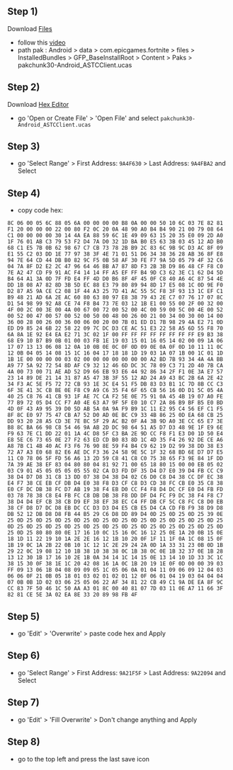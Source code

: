 ## Step 1)
Download [Files](https://play.google.com/store/apps/details?id=com.marc.files) 
- follow this [video](https://youtu.be/8N6MFhZ8XlY?si=ULY7uNq79dFiOSix)
- path pak : Android > data > com.epicgames.fortnite > files > InstalledBundles > GFP_BaseInstallRoot > Content > Paks > pakchunk30-Android_ASTCClient.ucas

## Step 2)
Download [Hex Editor](https://cdn.discordapp.com/attachments/1215795455993057321/1385268957686009988/Hex_Editor.apk?ex=685573c0&is=68542240&hm=22780ba68e297e94d157826e01c719dd7c35f2fa9e98af4327cd5cdad87f227b&)
- go 'Open or Create File' > 'Open File' and select ```pakchunk30-Android_ASTCClient.ucas```

## Step 3)
- go 'Select Range' > First Address: ```9A4F630``` > Last Address: ```9A4FBA2``` and Select

## Step 4)
- copy code hex: 

```
8C 06 00 05 6C 88 05 6A 00 00 00 00 B8 0A 00 00 50 10 6C 03 7E 82 81 F1 20 00 00 00 22 00 80 F2 0C 20 0A 48 90 A0 B4 B4 90 21 00 79 08 64 C1 00 00 00 00 30 14 4A EA 88 59 6C 1E 49 09 63 15 20 35 E0 09 2D A0 1F 76 01 AB C3 79 53 F2 D4 7A D0 32 1D BA B0 E5 63 3B 03 45 12 AD B0 68 C1 E5 7B 0B 62 98 67 C7 CB 73 78 2B B9 2C 83 6C 9B 9C D3 AC 8F 09 E1 55 C2 03 DD 1E 77 97 38 3F 4E 71 01 51 D6 34 38 36 28 AB 36 8F E8 94 7E 64 CD 44 DB B0 82 9C F5 0B 58 AF 30 FE F7 9A 5D 05 79 4F 32 C6 04 7A 8F D2 E2 2C 47 96 64 46 BB A7 87 8D F3 2B 3B D9 86 48 CF F8 C0 7E A2 47 CD F9 91 AC F4 14 14 FF A5 EF FF B4 9D C3 62 3E C1 62 D4 5D B4 64 A1 3A 0D 7F FD E4 FF 4D D0 B6 8F 4F 45 0F C8 40 A6 4C 87 54 4E DD 1B 08 A7 82 8D 3B 5D EC 88 E3 79 80 89 94 8D 17 E5 08 1C 0D 9E F0 D2 87 A5 9A CE C2 08 1F 44 A3 25 7D 41 AC 55 5C F8 3F 93 13 1C EF C1 B9 48 21 AD 6A 2E AC 60 80 63 80 97 E8 38 79 43 2E C7 07 76 17 07 8C D1 54 98 99 92 A8 CE 74 F8 B4 73 7E 03 12 1B E1 00 55 00 2F 00 32 00 4F 00 2C 00 3E 00 4A 00 67 00 72 00 52 00 4C 00 59 00 5C 00 4E 00 52 00 52 00 47 00 57 00 52 00 50 00 48 00 26 00 21 00 34 00 30 00 14 00 36 00 28 00 26 00 36 00 06 00 20 00 7B 01 ED D1 7B 98 29 4A E2 71 0D ED D9 85 24 6B 22 58 22 09 7C DC D3 CE AC 51 E3 22 58 A5 6D 55 F8 70 6A 8A 1E 92 E4 EA E2 71 3C 02 1F 00 FF FF FF FF FF FF FF FF E9 B3 38 68 E9 10 B7 B9 0B 01 00 03 FB 1E 19 03 15 01 16 05 14 02 00 09 1A 06 17 07 13 13 06 08 12 0A 10 0B 0E 0C 0F 0D 09 0E 0A 0F 0D 10 11 11 0C 12 0B 04 05 14 08 15 1C 16 04 17 18 18 1D 19 03 1A 07 1B 00 1C 01 1D 1B 1E 00 00 00 00 03 02 00 00 00 00 00 00 00 A2 BD 7B 93 34 4A 4A BB A9 77 5A 92 72 54 8D AF C9 32 12 46 6D DC 3C 78 09 C3 71 2D 40 7B CA 4A 00 73 00 71 AE AD 52 D9 66 EB 93 E6 44 92 86 34 2F F1 0E 3A E7 57 23 14 89 DE 21 14 31 87 A5 47 3B 3F 55 12 AD 24 A9 43 BC 2B 6A 2E 42 34 F3 AC 5E F5 72 72 CB 93 1E 3C E4 51 F5 DB 83 D3 B1 1C 7D 8B CC C3 6F 3E 41 3C CB BE 0E F8 C9 A9 C6 35 F4 6F 65 CB 56 16 0D D1 5C 05 4A 40 25 C8 76 41 CB 93 1F AE 7C CA F2 5E 0E 75 91 0A 45 4B 19 07 A0 FE 77 B9 72 05 D4 CC F7 A0 4E 63 A7 9F 5F E0 10 C7 2A 86 B9 BF B5 E0 BD 4D 0F 43 A9 95 39 D0 5D AB 5A 0A 9A F9 B9 1C 11 E2 95 C4 56 EF C1 F5 8F 8C E0 97 75 47 CB A7 52 D0 AD 0E BC C9 33 4B 86 25 0D EA 68 CB 25 DD 93 20 28 A5 CD 3E 7E BC 5F 29 AC B2 0F A4 3B 9D A0 3E CC 65 E7 3E B8 8C BA 66 98 C8 54 46 9A AB 2D DC 98 64 51 A5 D7 D3 48 9E 1F E9 6E F9 63 7E C1 DD 22 01 1A 4C D8 5F C3 BA 2E 9D CC F8 F1 E3 D0 1D 50 E4 E8 5E C6 73 65 0E 27 F2 63 ED CD B0 83 8D 1C 4D 35 F4 26 92 DE CE A6 A8 7B C1 4B 40 AC F3 F6 76 90 8E 59 F4 B4 C9 62 19 D2 99 38 DD 38 E3 72 A7 A3 E0 68 82 E6 AE DC F3 36 24 58 9E 5C 1F 32 68 BD 6E D7 D7 E5 11 C0 78 06 5F FD 56 A6 13 2D 59 C8 41 C8 C0 75 38 65 F3 9E 84 1F DD 7A 39 AE 38 EF 83 04 80 80 04 81 92 71 00 65 18 80 15 00 00 EB 05 02 03 C9 01 45 05 05 05 05 55 02 CA D3 FD DF 35 D4 D7 E0 39 D4 FB CC C9 38 D4 D7 D8 31 C8 13 DD 07 38 D4 38 D4 02 C6 D0 C8 D4 38 CC DF EC 38 E4 F7 38 CE EB CF DB D4 E0 38 F8 D3 CF C8 D3 CD 38 FC CB E0 35 C8 38 E0 CF DC DB 38 FC D7 AB 19 38 F4 EB D0 CC F4 F8 D4 DC CF E0 D4 FB FD 03 78 78 38 C8 E4 FB FC C8 DB DB 38 F8 DD DF D4 FC F9 DC 38 F4 F8 C7 38 D4 D4 EF CB 38 CB D9 EF 38 EF 38 EC C4 FF DB CF 5C C8 FC C8 D0 EB 38 CF D8 D7 DC D8 EB DC CC D3 D3 D4 E5 CB E5 D4 CA CD FB F9 38 D9 D8 DB 52 12 DB D8 D8 FB 44 B5 29 C6 D8 DD 89 D4 0D 25 0D 25 0D 25 39 0E 25 0D 25 0D 25 0D 25 0D 25 0D 25 0D 25 0D 25 0D 25 0D 25 0D 25 0D 25 0D 25 0D 25 0D 25 0D 25 0D 25 0D 25 0D 25 0D 25 0D 25 0D 25 0D 25 0D 25 0D 25 80 80 80 0E 17 16 10 0C 15 16 0C 16 12 25 0E 1A 20 0B 15 0E 18 1D 11 22 19 10 1A 2E 2E 16 12 1B 10 20 0F 1F 11 1F 0A 1C 08 15 0F 1B 19 0C 1A 2B 22 0B 10 1C 12 1C 2E 29 24 2A 0D 1A 33 31 23 0B 0D 1B 29 22 0C 19 08 12 10 1B 38 10 38 38 0C 1B 38 0C 0E 1B 32 37 0E 1B 28 13 12 30 1B 17 16 10 2E 1B 0A 34 14 1C 14 15 0E 13 14 10 1D 33 3C 1C 38 15 30 0F 38 1E 1C 20 42 08 16 1A 0C 1B 20 19 1E 0F 0D 00 00 39 03 FF 09 13 06 1B 04 08 09 09 05 1C 05 06 0A 01 04 11 09 06 09 12 04 03 06 06 0F 21 0B 05 18 01 03 02 01 02 01 12 0F 06 01 04 19 03 04 04 04 07 0B 0B 1D 02 03 06 25 05 06 22 AF 34 81 22 CB 49 C1 9A DE EA 8F 9C CC 83 7F 50 46 1C 50 AA A3 01 8C 00 40 81 07 7D 03 11 0E A7 11 66 3F 82 81 CE 5E 3A 02 EA 8E 33 20 89 98 FB 4F
```

## Step 5)
- go 'Edit' > 'Overwrite' > paste code hex and Apply 

## Step 6)
- go 'Select Range' > First Address: ```9A21F5F``` > Last Address: ```9A22094``` and Select

## Step 7)
- go 'Edit' > 'Fill Overwrite' > Don't change anything and Apply

## Step 8)
- go to the top left and press the last save icon